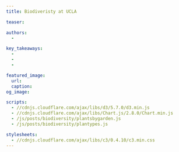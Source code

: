 ```yaml
---
title: Biodiveristy at UCLA

teaser: 

authors:
  - 

key_takeaways:
  - 
  -
  - 

featured_image:
  url: 
  caption: 
og_image: 

scripts:
  - //cdnjs.cloudflare.com/ajax/libs/d3/5.7.0/d3.min.js
  - //cdnjs.cloudflare.com/ajax/libs/Chart.js/2.8.0/Chart.min.js
  - /js/posts/biodiversity/plantsbygarden.js
  - /js/posts/biodiversity/plantypes.js

stylesheets:
  - //cdnjs.cloudflare.com/ajax/libs/c3/0.4.10/c3.min.css
---
```


<div><canvas id = "PlantD"></canvas></div>
<div><canvas id = "PlantTypes"></canvas></div>
